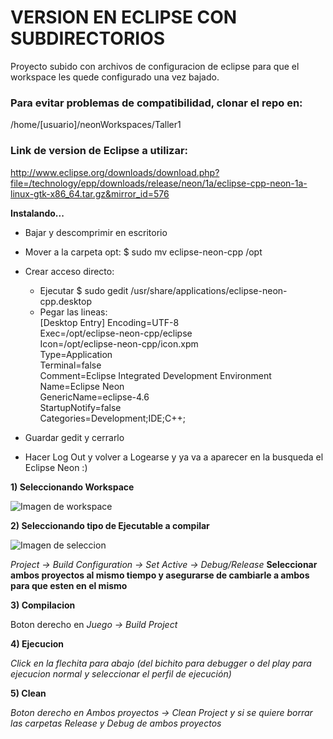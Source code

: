 # VERSION EN ECLIPSE CON SUBDIRECTORIOS

Proyecto subido con archivos de configuracion de eclipse para que el workspace les quede configurado una vez bajado.

### Para evitar problemas de compatibilidad, clonar el repo en:

/home/[usuario]/neonWorkspaces/Taller1


### Link de version de Eclipse a utilizar:
http://www.eclipse.org/downloads/download.php?file=/technology/epp/downloads/release/neon/1a/eclipse-cpp-neon-1a-linux-gtk-x86_64.tar.gz&mirror_id=576

__Instalando...__
* Bajar y descomprimir en escritorio
* Mover a la carpeta opt: $   sudo mv eclipse-neon-cpp /opt
* Crear acceso directo:
  * Ejecutar $  sudo gedit /usr/share/applications/eclipse-neon-cpp.desktop
  * Pegar las lineas: <br />
        [Desktop Entry]
        Encoding=UTF-8 <br />
        Exec=/opt/eclipse-neon-cpp/eclipse <br />
        Icon=/opt/eclipse-neon-cpp/icon.xpm <br />
        Type=Application <br />
        Terminal=false <br />
        Comment=Eclipse Integrated Development Environment <br />
        Name=Eclipse Neon <br />
        GenericName=eclipse-4.6 <br />
        StartupNotify=false <br />
        Categories=Development;IDE;C++; <br />
  
* Guardar gedit y cerrarlo
* Hacer Log Out y volver a Logearse y ya va a aparecer en la busqueda el Eclipse Neon :)

**1) Seleccionando Workspace**

![Imagen de workspace](http://img.ctrlv.in/img/16/10/31/5816b81ab172d.png)

**2) Seleccionando tipo de Ejecutable a compilar**

![Imagen de seleccion](http://img.ctrlv.in/img/16/10/31/5816b89805d8e.png)

_Project -> Build Configuration -> Set Active -> Debug/Release_
**Seleccionar ambos proyectos al mismo tiempo y asegurarse de cambiarle a ambos para que esten en el mismo**

**3) Compilacion**

Boton derecho en _Juego -> Build Project_

**4) Ejecucion**

_Click en la flechita para abajo (del bichito para debugger o del play para ejecucion normal y seleccionar el perfil de ejecución)_

**5) Clean**

_Boton derecho en Ambos proyectos -> Clean Project y si se quiere borrar las carpetas Release y Debug de ambos proyectos_
